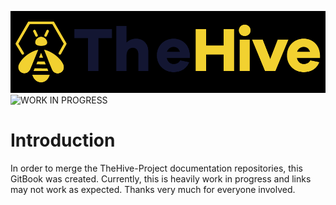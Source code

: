 ![TheHive Logo](/assets/thehive-logo.png)
![WORK IN PROGRESS](https://img.shields.io/badge/Status-Work%20in%20Progress-yellow.svg)
# Introduction
In order to merge the TheHive-Project documentation repositories, this GitBook was created. Currently, this is heavily work in progress and links may not work as expected. Thanks very much for everyone involved.
